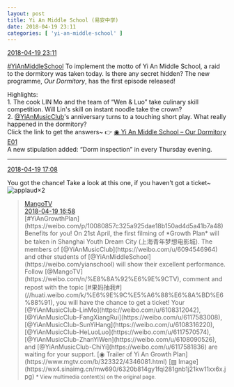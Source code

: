 ```yaml
---
layout: post
title: Yi An Middle School (易安中学)
date: 2018-04-19 23:11
categories: [ 'yi-an-middle-school' ]
---
```


<div class="weibo-info">
  <a href="https://weibo.com/6074218720/GcRwB2GFQ">2018-04-19 23:11</a>
</div>

[#YiAnMiddleSchool](https://weibo.com/p/100808e5c67e0668537d4caddefd946dcff208/super_index) To implement the motto of Yi An Middle School, a raid to the dormitory was taken today. Is there any secret hidden? The new programme, *Our Dormitory*, has the first episode released!

<!-- more -->

Highlights:  
1\. The cook LIN Mo and the team of “Wen & Luo” take culinary skill competition. Will Lin's skill on instant noodle take the crown?  
2\. [@YiAnMusicClub](https://weibo.com/u/6094546964)'s anniversary turns to a touching short play. What really happened in the dormitory?  
Click the link to get the answers~ :point_right: [◉ Yi An Middle School – Our Dormitory E01](https://www.bilibili.com/video/av22309269)  
A new stipulation added: “Dorm inspection” in every Thursday evening.

---

<div class="weibo-info">
  <a href="https://weibo.com/6074218720/GcP9qv307">2018-04-19 17:08</a>
</div>

You got the chance! Take a look at this one, if you haven't got a ticket~ ![applaud](https://img.t.sinajs.cn/t4/appstyle/expression/ext/normal/36/gza_org.gif)×2

> <div class="weibo-post-name">
>   <a href="https://weibo.com/hunantv">MangoTV</a>
> </div>
> <div class="weibo-info">
>   <a href="https://weibo.com/1663088660/GcP5x7yn6">2018-04-19 16:58</a>
> </div>
> [#YiAnGrowthPlan](https://weibo.com/p/10080857c325a925dae18b150ad4d5a41b7a48) Benefits for you! On 21st April, the first filming of *Growth Plan* will be taken in Shanghai Youth Dream City (上海青年梦想电影城). The members of [@YiAnMusicClub](https://weibo.com/u/6094546964) and other students of [@YiAnMiddleSchool](https://weibo.com/yianschool) will show their excellent performance. Follow [@MangoTV](https://weibo.com/n/%E8%8A%92%E6%9E%9CTV), comment and repost with the topic [#果妈抽我#](//huati.weibo.com/k/%E6%9E%9C%E5%A6%88%E6%8A%BD%E6%88%91), you will have the chance to get a ticket! Your [@YiAnMusicClub-LinMo](https://weibo.com/u/6108312042), [@YiAnMusicClub-FangXiangRui](https://weibo.com/u/6117583008), [@YiAnMusicClub-SunYiHang](https://weibo.com/u/6108316220), [@YiAnMusicClub-HeLuoLuo](https://weibo.com/u/6117570574), [@YiAnMusicClub-ZhanYiWen](https://weibo.com/u/6108090526), and [@YiAnMusicClub-ChiYi](https://weibo.com/u/6117581836) are waiting for your support. [◉ Trailer of Yi An Growth Plan](https://www.mgtv.com/b/323322/4346081.html) [▨ Image](https://wx4.sinaimg.cn/mw690/6320b814gy1fqi281gnb1j21kw11xx6x.jpg)  
> <small>* View multimedia content(s) on the original page.</small>
